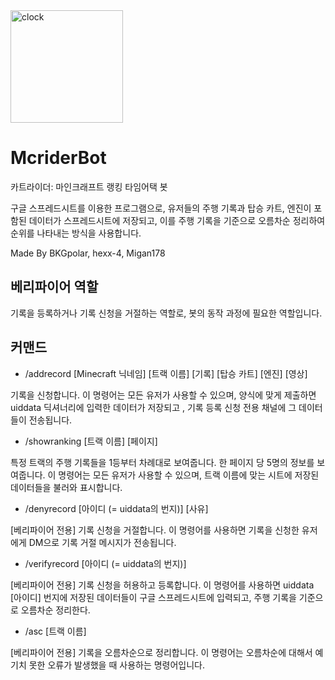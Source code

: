 <img width="180" height="180" alt="clock" src="https://github.com/user-attachments/assets/436dcff9-bd5d-49f5-a6d9-b5df92a73d27" />


# McriderBot
카트라이더: 마인크래프트 랭킹 타임어택 봇

구글 스프레드시트를 이용한 프로그램으로, 유저들의 주행 기록과 탑승 카트, 엔진이 포함된 데이터가 스프레드시트에 저장되고, 이를 주행 기록을 기준으로 오름차순 정리하여 순위를 나타내는 방식을 사용합니다.

Made By BKGpolar, hexx-4, Migan178

## 베리파이어 역할
기록을 등록하거나 기록 신청을 거절하는 역할로, 봇의 동작 과정에 필요한 역할입니다.

## 커맨드
+ /addrecord [Minecraft 닉네임] [트랙 이름] [기록] [탑승 카트] [엔진] [영상]

기록을 신청합니다.
이 명령어는 모든 유저가 사용할 수 있으며, 양식에 맞게 제출하면 uiddata 딕셔너리에 입력한 데이터가 저장되고 , 기록 등록 신청 전용 채널에 그 데이터들이 전송됩니다.

+ /showranking [트랙 이름] [페이지]

특정 트랙의 주행 기록들을 1등부터 차례대로 보여줍니다.
한 페이지 당 5명의 정보를 보여줍니다.
이 명령어는 모든 유저가 사용할 수 있으며, 트랙 이름에 맞는 시트에 저장된 데이터들을 불러와 표시합니다.

+ /denyrecord [아이디 (= uiddata의 번지)] [사유]

[베리파이어 전용] 기록 신청을 거절합니다.
이 명령어를 사용하면 기록을 신청한 유저에게 DM으로 기록 거절 메시지가 전송됩니다.

+ /verifyrecord [아이디 (= uiddata의 번지)]

[베리파이어 전용] 기록 신청을 허용하고 등록합니다.
이 명령어를 사용하면 uiddata [아이디] 번지에 저장된 데이터들이 구글 스프레드시트에 입력되고, 주행 기록을 기준으로 오름차순 정리한다.

+ /asc [트랙 이름]

[베리파이어 전용] 기록을 오름차순으로 정리합니다.
이 명령어는 오름차순에 대해서 예기치 못한 오류가 발생했을 때 사용하는 명령어입니다.

